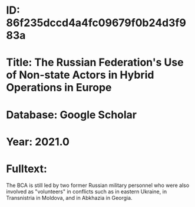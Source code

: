 # ID: 86f235dccd4a4fc09679f0b24d3f983a
# Title: The Russian Federation's Use of Non-state Actors in Hybrid Operations in Europe
# Database: Google Scholar
# Year: 2021.0
# Fulltext:
The BCA is still led by two former Russian military personnel who were also involved as "volunteers" in conflicts such as in eastern Ukraine, in Transnistria in Moldova, and in Abkhazia in Georgia.